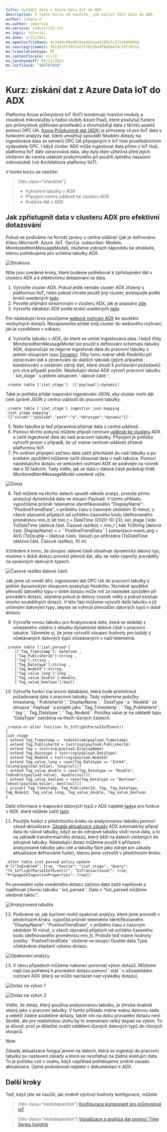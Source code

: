 ```yaml
---
title: Vyžádat data z Azure Data IoT do ADX
description: V tomto kurzu se naučíte, jak načíst IIoT data do ADX.
author: jehona-m
ms.author: jemorina
ms.service: industrial-iot
ms.topic: tutorial
ms.date: 3/22/2021
ms.openlocfilehash: 4c344dc09ad6c8aa4b2aa431952fc271d946b60d
ms.sourcegitcommit: f611b3f57027a21f7b229edf8a5b4f4c75f76331
ms.translationtype: MT
ms.contentlocale: cs-CZ
ms.lasthandoff: 03/22/2021
ms.locfileid: "104787658"
---
```

# <a name="tutorial-pull-azure-industrial-iot-data-into-adx"></a>Kurz: získání dat z Azure Data IoT do ADX

Platforma Azure průmyslový IoT (IIoT) kombinuje hraniční moduly a cloudové mikroslužby s řadou služeb Azure PaaS, které poskytují funkce pro průmyslové zjišťování prostředků a shromažďují data z těchto assetů pomocí OPC UA. [Azure Průzkumník dat (ADX)](https://docs.microsoft.com/azure/data-explorer) je přirozený cíl pro IIoT data s funkcemi analýzy dat, které umožňují spouštět flexibilní dotazy na ingestovaná data ze serverů OPC UA připojených k IoT Hub prostřednictvím vydavatele OPC. I když cluster ADX může ingestovat data přímo z IoT Hub, platforma IIoT dále zpracovává data, aby byla lépe užitečná před jejich vložením do centra událostí poskytnutého při použití úplného nasazení mikroslužeb (viz Architektura platformy IIoT).

V tomto kurzu se naučíte:

> [!div class="checklist"]
> * Vytvoření tabulky v ADX
> * Připojení centra událostí ke clusteru ADX
> * Analýza dat v ADX

## <a name="how-to-make-the-data-available-in-the-adx-cluster-to-query-it-effectively"></a>Jak zpřístupnit data v clusteru ADX pro efektivní dotazování 

Pokud se podíváme na formát zprávy z centra událostí (jak je definováno třídou Microsoft. Azure. IIoT. OpcUa. subscriber. Models. MonitoredItemMessageModel), můžeme zobrazit nápovědu ke struktuře, kterou potřebujeme pro schéma tabulky ADX.

![Struktura](media/tutorial-iiot-data-adx/industrial-iot-in-azure-data-explorer-pic-1.png)

Níže jsou uvedené kroky, které budeme potřebovat k zpřístupnění dat v clusteru ADX a k efektivnímu dotazování na data.  
1. Vytvořte cluster ADX. Pokud ještě nemáte cluster ADX zřízený s platformou IIoT, nebo pokud chcete použít jiný cluster, postupujte podle kroků uvedených [tady](https://docs.microsoft.com/azure/data-explorer/create-cluster-database-portal#create-a-cluster). 
2. Povolte přijímání streamování v clusteru ADX, jak je popsáno [zde](https://docs.microsoft.com/azure/data-explorer/ingest-data-streaming#enable-streaming-ingestion-on-your-cluster). 
3. Vytvořte databázi ADX podle kroků uvedených [tady](https://docs.microsoft.com/azure/data-explorer/create-cluster-database-portal#create-a-database).

Pro následující krok použijeme [webové rozhraní ADX](https://docs.microsoft.com/azure/data-explorer/web-query-data) ke spuštění nezbytných dotazů. Nezapomeňte přidat svůj cluster do webového rozhraní, jak je vysvětleno v odkazu.  
 
4. Vytvořte tabulku v ADX, do které se umístí ingestovaná data.  I když třídy MonitoredItemMessageModel lze použít k definování schématu tabulky ADX, doporučuje se nejprve ingestovat data do pracovní tabulky s jedním sloupcem typu [Dynamic](https://docs.microsoft.com/azure/data-explorer/kusto/query/scalar-data-types/dynamic). Díky tomu máme větší flexibilitu při zpracování dat a zpracování do dalších tabulek (jejich případné kombinování s ostatními zdroji dat), které slouží k pořizování požadavků pro více případů použití. Následující dotaz ADX vytvoří pracovní tabulku ' iiot_stage ' s jedním sloupcem ' datové části ',

```
.create table ['iiot_stage']  (['payload']:dynamic)
```

Také je potřeba přidat mapování ingestování JSON, aby cluster mohl dát celé zprávě JSON z centra událostí do pracovní tabulky.

```
.create table ['iiot_stage'] ingestion json mapping 'iiot_stage_mapping' '[{"column":"payload","path":"$","datatype":"dynamic"}]'
```

5. Naše tabulka je teď připravená přijímat data z centra událostí. 
6. Pomocí těchto pokynů můžete připojit centrum [událostí ke clusteru](https://docs.microsoft.com/azure/data-explorer/ingest-data-event-hub#connect-to-the-event-hub) ADX a začít ingestovat data do naší pracovní tabulky. Připojení je potřeba vytvořit jenom v případě, že už máme centrum událostí zřízené platformou IIoT.  
7. Po ověření připojení začnou data začít přecházet do naší tabulky a po krátkém zpoždění můžeme začít zkoumat data v naší tabulce. Pomocí následujícího dotazu ve webovém rozhraní ADX se podívejte na vzorek dat o 10 řádcích. Tady vidíte, jak se data v datové části podobají třídě MonitoredItemMessageModel uvedené výše.

![Dotaz](media/tutorial-iiot-data-adx/industrial-iot-in-azure-data-explorer-pic-2.png)

8. Teď můžete na těchto datech spustit několik analýz, protože přímo analyzují dynamická data ve sloupci Payload. V tomto příkladu vypočítáme průměr telemetrie identifikovaného "DisplayName": "PositiveTrendData", v průběhu času s časovým obdobím 10 minut, u všech záznamů přijatých od určitého časového bodu (definovaného proměnnou min_t) let min_t = DateTime (2020-10-23); iiot_stage | kde ToDateTime (datová část. Časové razítko) > min_t | kde ToString (datová část. DisplayName) = = ' PositiveTrendData ' | sumarizace event_avg = AVG (ToDouble – (datová část). Value)) po přihrádce (ToDateTime (datová část. Časové razítko), 10 m)
 
Vzhledem k tomu, že sloupec datové části obsahuje dynamický datový typ, musíme v době dotazu provést převod dat, aby se naše výpočty prováděly na správných datových typech.

![Časové razítko datové části](media/tutorial-iiot-data-adx/industrial-iot-in-azure-data-explorer-pic-3.png)

Jak jsme už uvedli dřív, ingestování dat OPC UA do pracovní tabulky s jedním dynamickým sloupcem poskytuje flexibilitu. Nicméně spuštění převodů datového typu v době dotazu může mít za následek zpoždění při provádění dotazů, zejména pokud je datový svazek velký a pokud existuje mnoho souběžných dotazů. V této fázi můžeme vytvořit další tabulku s již určenými datovými typy, abyste se vyhnuli převodům datových typů v době dotazu.
 
9. Vytvořte novou tabulku pro Analyzovaná data, která se skládají z omezeného výběru z obsahu dynamické datové části v pracovní tabulce. Všimněte si, že jsme vytvořili sloupec hodnoty pro každý z očekávaných datových typů očekávaných v naší telemetrie.

```
.create table ['iiot_parsed']  
    (['Tag_Timestamp']: datetime ,  
    ['Tag_PublisherId']:string ,  
    ['Tag']:string ,
    ['Tag_Datatype']:string ,  
    ['Tag_NodeId']:string,  
    ['Tag_value_long']:long ,  
    ['Tag_value_double']:double,  
    ['Tag_value_boolean']:bool)
```

10. Vytvořte funkci (na úrovni databáze), která bude promítnout požadovaná data z pracovní tabulky. Tady vybereme položky timestamp, ' PublisherId ', ' DisplayName ', ' DataType ' a ' NodeId ' ze sloupce ' Payload ' a projekt jako ' Tag_Timestamp ', ' Tag_PublisherId ', ' tag ', ' Tag_Datatype ', ' Tag_NodeId '. Položka value je na základě typu "DataType" založena na třech různých částech.

```
.create-or-alter function fn_InflightParseIIoTEvent()
{
iiot_stage
| extend Tag_Timestamp =  todatetime(payload.Timestamp)
| extend Tag_PublisherId = tostring(payload.PublisherId)
| extend Tag = tostring(payload.DisplayName)
| extend Tag_Datatype = tostring(payload.DataType)
| extend Tag_NodeId = tostring(payload.NodeId)
| extend Tag_value_long = case(Tag_Datatype == "Int64", tolong(payload.Value), long(null))
| extend Tag_value_double = case(Tag_Datatype == "Double", todouble(payload.Value), double(null))
| extend Tag_value_boolean = case(Tag_Datatype == "Boolean", tobool(payload.Value), bool(null))
| project Tag_Timestamp, Tag_PublisherId, Tag, Tag_Datatype, Tag_NodeId, Tag_value_long, Tag_value_double, Tag_value_boolean
}
```

Další informace o mapování datových typů v ADX najdete [tady](https://docs.microsoft.com/azure/data-explorer/kusto/query/scalar-data-types/dynamic)a pro funkce v ADX, které můžete začít [tady](https://docs.microsoft.com/azure/data-explorer/kusto/query/schema-entities/stored-functions).
 
11. Použijte funkci z předchozího kroku na analyzovanou tabulku pomocí zásad aktualizace. [Zásada aktualizace zásady](https://docs.microsoft.com/azure/data-explorer/kusto/management/updatepolicy) ADX automaticky připojí data do cílové tabulky, když se do zdrojové tabulky vloží nová data, a to na základě transformačního dotazu, který běží na datech vložených do zdrojové tabulky. Následující dotaz můžeme použít k přiřazení analyzované tabulky jako cíle a tabulky fáze jako zdroje pro zásady aktualizace definované funkcí, kterou jsme vytvořili v předchozím kroku.

```
.alter table iiot_parsed policy update
@'[{"IsEnabled": true, "Source": "iiot_stage", "Query": "fn_InflightParseIIoTEvent()", "IsTransactional": true, "PropagateIngestionProperties": true}]'
```

Po provedení výše uvedeného dotazu začnou data začít naplňovat a naplňovat cílovou tabulku ' iiot_parsed '. Data v "iiot_parsed můžeme sledovat takto:".

![Analyzovaná tabulka](media/tutorial-iiot-data-adx/industrial-iot-in-azure-data-explorer-pic-4.png)

12. Podíváme se, jak bychom mohli opakovat analýzy, které jsme provedli v předchozím kroku. vypočítá průměr telemetrie identifikovaného "DisplayName": "PositiveTrendData", v průběhu času s časovým obdobím 10 minut, u všech záznamů přijatých od určitého časového bodu (definovaného proměnnou min_t). Protože teď máme hodnoty značky ' PositveTrendData ' uložené ve sloupci Double data Type, očekáváme zlepšení výkonu dotazu.

![Opakování analýzy](media/tutorial-iiot-data-adx/industrial-iot-in-azure-data-explorer-pic-5.png)

13. V obou případech můžeme nakonec porovnat výkon dotazů. Můžeme najít čas potřebný k provedení dotazu pomocí ' stat ' v uživatelském rozhraní ADX (který se může nacházet nad výsledky dotazu).  

![Dotaz na výkon 1](media/tutorial-iiot-data-adx/industrial-iot-in-azure-data-explorer-pic-6.png)

![Dotaz na výkon 2](media/tutorial-iiot-data-adx/industrial-iot-in-azure-data-explorer-pic-7.png)

Vidíte, že dotaz, který používá analyzovanou tabulku, je zhruba dvakrát stejný jako u pracovní tabulky. V tomto příkladu máme malou datovou sadu a neběží žádné souběžné dotazy, takže vliv na dobu provádění dotazu není Skvělé, ale pro realistickou úlohu by to znamenalo velký dopad na výkon. To je důvod, proč je důležité zvážit oddělení různých datových typů do různých sloupců.

> [!NOTE] 
> Zásady aktualizace fungují jenom na datech, která se ingestují do pracovní tabulky po nastavení zásady a která se nevztahují na žádná existující data. To je potřeba vzít v úvahu, když například potřebujeme změnit zásadu aktualizace. Úplné podrobnosti najdete v dokumentaci k ADX.

## <a name="next-steps"></a>Další kroky
Teď, když jste se naučili, jak změnit výchozí hodnoty konfigurace, můžete 

> [!div class="nextstepaction"]
> [Konfigurace komponent pro průmyslové IoT](tutorial-configure-industrial-iot-components.md)

> [!div class="nextstepaction"]
> [Vizualizace a analýza dat pomocí Time Series Insights](tutorial-visualize-data-time-series-insights.md)